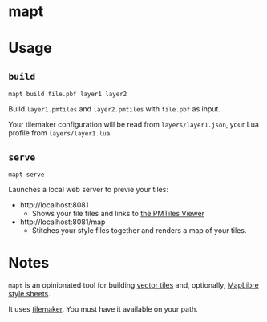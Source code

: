 # mapt

# Usage

## `build`

```
mapt build file.pbf layer1 layer2
```

Build `layer1.pmtiles` and `layer2.pmtiles` with `file.pbf` as input.

Your tilemaker configuration will be read from `layers/layer1.json`, your Lua profile from `layers/layer1.lua`.

## `serve`

```
mapt serve
```

Launches a local web server to previe your tiles:

- http://localhost:8081
  - Shows your tile files and links to [the PMTiles Viewer](https://protomaps.github.io/PMTiles/)
- http://localhost:8081/map
  - Stitches your style files together and renders a map of your tiles.

# Notes

`mapt` is an opinionated tool for building [vector tiles](https://docs.mapbox.com/data/tilesets/guides/vector-tiles-introduction/) and, optionally,
[MapLibre style sheets](https://maplibre.org/maplibre-style-spec/).

It uses [tilemaker](https://github.com/systemed/tilemaker). You must have it available on your path.

